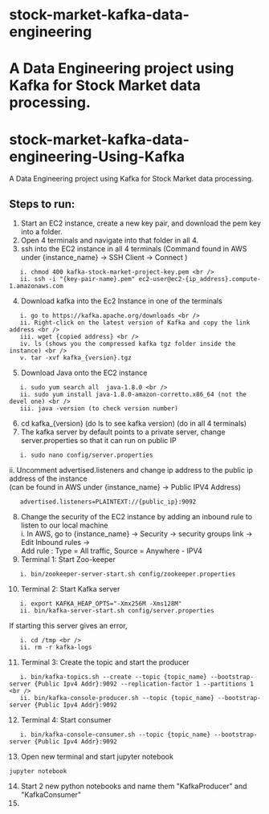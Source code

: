 # stock-market-kafka-data-engineering
A Data Engineering project using Kafka for Stock Market data processing.
=======

# stock-market-kafka-data-engineering-Using-Kafka

A Data Engineering project using Kafka for Stock Market data processing.


## Steps to run:
1. Start an EC2 instance, create a new key pair, and download the pem key into a folder.
2. Open 4 terminals and navigate into that folder in all 4.
3. ssh into the EC2 instance in all 4 terminals (Command found in AWS under {instance_name} -> SSH Client -> Connect ) <br />
```
   i. chmod 400 kafka-stock-market-project-key.pem <br />
   ii. ssh -i "{key-pair-name}.pem" ec2-user@ec2-{ip_address}.compute-1.amazonaws.com
```
4. Download kafka into the Ec2 Instance in one of the terminals <br />
```
   i. go to https://kafka.apache.org/downloads <br />
   ii. Right-click on the latest version of Kafka and copy the link address <br />
   iii. wget {copied address} <br />
   iv. ls (shows you the compressed kafka tgz folder inside the instance) <br />
   v. tar -xvf kafka_{version}.tgz
```
5. Download Java onto the EC2 instance <br />
```
   i. sudo yum search all  java-1.8.0 <br />
   ii. sudo yum install java-1.8.0-amazon-corretto.x86_64 (not the devel one) <br />
   iii. java -version (to check version number)
```
6. cd kafka_{version} (do ls to see kafka version) (do in all 4 terminals)
7. The kafka server by default points to a private server, change server.properties so that it can run on public IP <br />
```
   i. sudo nano config/server.properties
```
   ii. Uncomment advertised.listeners and change ip address to the public ip address of the instance <br />
   (can be found in AWS under {instance_name} -> Public IPV4 Address) 
```
   advertised.listeners=PLAINTEXT://{public_ip}:9092
```
8. Change the security of the EC2 instance by adding an inbound rule to listen to our local machine <br />
    i. In AWS, go to {instance_name} -> Security -> security groups link -> Edit Inbound rules -> <br />
    Add rule : Type = All traffic, Source = Anywhere - IPV4
9. Terminal 1: Start Zoo-keeper <br />
```
   i. bin/zookeeper-server-start.sh config/zookeeper.properties
```
10. Terminal 2: Start Kafka server <br />
```
   i. export KAFKA_HEAP_OPTS="-Xmx256M -Xms128M"
   ii. bin/kafka-server-start.sh config/server.properties
```
   If starting this server gives an error, <br />
```
   i. cd /tmp <br />
   ii. rm -r kafka-logs
```
11. Terminal 3: Create the topic and start the producer <br />
```
   i. bin/kafka-topics.sh --create --topic {topic_name} --bootstrap-server {Public Ipv4 Addr}:9092 --replication-factor 1 --partitions 1 <br />
   ii. bin/kafka-console-producer.sh --topic {topic_name} --bootstrap-server {Public Ipv4 Addr}:9092
```
12. Terminal 4: Start consumer <br />
```
   i. bin/kafka-console-consumer.sh --topic {topic_name} --bootstrap-server {Public Ipv4 Addr}:9092
```

13. Open new terminal and start jupyter notebook
```
jupyter notebook
```
14. Start 2 new python notebooks and name them "KafkaProducer" and "KafkaConsumer"
15. 
   
